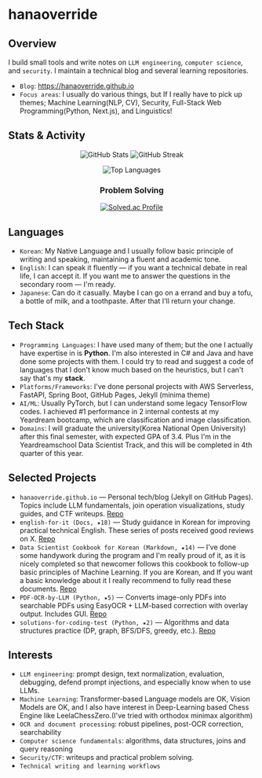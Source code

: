 # hanaoverride

## Overview
I build small tools and write notes on `LLM engineering`, `computer science`, and `security`. I maintain a technical blog and several learning repositories.
- `Blog`: https://hanaoverride.github.io
- `Focus areas`: I usually do various things, but If I really have to pick up themes; Machine Learning(NLP, CV), Security, Full-Stack Web Programming(Python, Next.js), and Linguistics!

## Stats & Activity
<div align="center">
 
![GitHub Stats](https://github-readme-stats.vercel.app/api?username=hanaoverride&show_icons=true&theme=dark&hide_border=true&count_private=true)
![GitHub Streak](https://github-readme-streak-stats.herokuapp.com/?user=hanaoverride&theme=dark&hide_border=true)

![Top Languages](https://github-readme-stats.vercel.app/api/top-langs/?username=hanaoverride&layout=compact&theme=dark&hide_border=true&hide=jupyter%20notebook)
### Problem Solving
[![Solved.ac Profile](http://mazassumnida.wtf/api/v2/generate_badge?boj=hanaoverride)](https://solved.ac/hanaoverride)

</div>

## Languages
- `Korean`: My Native Language and I usually follow basic principle of writing and speaking, maintaining a fluent and academic tone.
- `English`: I can speak it fluently — if you want a technical debate in real life, I can accept it. If you want me to answer the questions in the secondary room — I'm ready.
- `Japanese`: Can do it casually. Maybe I can go on a errand and buy a tofu, a bottle of milk, and a toothpaste. After that I'll return your change.

## Tech Stack
- `Programming Languages`: I have used many of them; but the one I actually have expertise in is **Python**.
 I'm also interested in C# and Java and have done some projects with them. I could try to read and suggest a code of languages that I don't know much based on the heuristics, but I can't say that's my **stack**.
- `Platforms/Frameworks`: I've done personal projects with AWS Serverless, FastAPI, Spring Boot, GitHub Pages, Jekyll (minima theme)
- `AI/ML`: Usually PyTorch, but I can understand some legacy TensorFlow codes. I achieved #1 performance in 2 internal contests at my Yeardream bootcamp, which are classification and image classification.
- `Domains`: I will graduate the university(Korea National Open University) after this final semester, with expected GPA of 3.4. Plus I'm in the Yeardreamschool Data Scientist Track, and this will be completed in 4th quarter of this year.

## Selected Projects
- `hanaoverride.github.io` — Personal tech/blog (Jekyll on GitHub Pages). Topics include LLM fundamentals, join operation visualizations, study guides, and CTF writeups. [Repo](https://github.com/hanaoverride/hanaoverride.github.io)
- `english-for-it (Docs, ★18)` — Study guidance in Korean for improving practical technical English. These series of posts received good reviews on X. [Repo](https://github.com/hanaoverride/english-for-it)
- `Data Scientist Cookbook for Korean (Markdown, ★14)` — I've done some handywork during the program and I'm really proud of it, as it is nicely completed so that newcomer follows this cookbook to follow-up basic principles of Machine Learning. If you are Korean, and If you want a basic knowledge about it I really recommend to fully read these documents. [Repo](https://github.com/hanaoverride/data-scientist-cookbook)
- `PDF-OCR-by-LLM (Python, ★5)` — Converts image-only PDFs into searchable PDFs using EasyOCR + LLM-based correction with overlay output. Includes GUI. [Repo](https://github.com/hanaoverride/PDF-OCR-by-LLM)
- `solutions-for-coding-test (Python, ★2)` — Algorithms and data structures practice (DP, graph, BFS/DFS, greedy, etc.). [Repo](https://github.com/hanaoverride/solutions-for-coding-test)

## Interests
- `LLM engineering`: prompt design, text normalization, evaluation, debugging, defend prompt injections, and especially know when to use LLMs.
- `Machine Learning`: Transformer-based Language models are OK, Vision Models are OK, and I also have interest in Deep-Learning based Chess Engine like LeelaChessZero.(I've tried with orthodox minimax algorithm)
- `OCR and document processing`: robust pipelines, post-OCR correction, searchability
- `Computer science fundamentals`: algorithms, data structures, joins and query reasoning
- `Security/CTF`: writeups and practical problem solving.
- `Technical writing and learning workflows`
